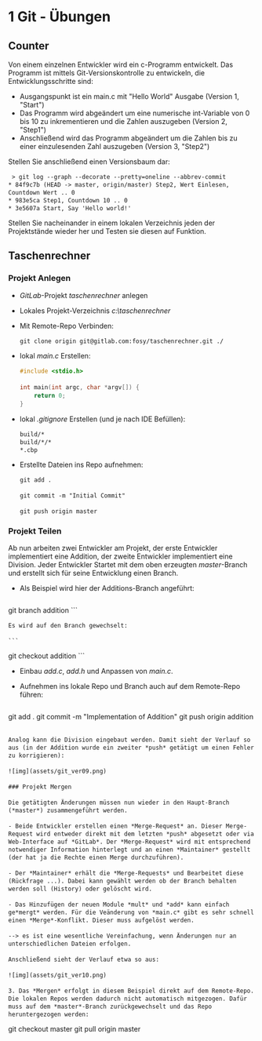 # 1 Git - Übungen

## Counter

Von einem einzelnen Entwickler wird ein c-Programm entwickelt. Das Programm ist mittels Git-Versionskontrolle zu entwickeln, die Entwicklungsschritte sind:

- Ausgangspunkt ist ein main.c mit "Hello World" Ausgabe (Version 1, "Start")
- Das Programm wird abgeändert um eine numerische int-Variable von 0 bis 10 zu inkrementieren und die Zahlen auszugeben (Version 2, "Step1")
- Anschließend wird das Programm abgeändert um die Zahlen bis zu einer einzulesenden Zahl auszugeben (Version 3, "Step2")

Stellen Sie anschließend einen Versionsbaum dar:

```
 > git log --graph --decorate --pretty=oneline --abbrev-commit
* 84f9c7b (HEAD -> master, origin/master) Step2, Wert Einlesen, Countdown Wert .. 0
* 983e5ca Step1, Countdown 10 .. 0
* 3e5607a Start, Say 'Hello world!'
```

Stellen Sie nacheinander in einem lokalen Verzeichnis jeden der Projektstände wieder her und Testen sie diesen auf Funktion.

## Taschenrechner

### Projekt Anlegen

- *GitLab*-Projekt *taschenrechner* anlegen

- Lokales Projekt-Verzeichnis *c:\taschenrechner*

- Mit Remote-Repo Verbinden:

  ```
  git clone origin git@gitlab.com:fosy/taschenrechner.git ./
  ```

- lokal *main.c* Erstellen:

  ```c
  #include <stdio.h>
  
  int main(int argc, char *argv[]) {
      return 0;
  }
  ```

- lokal *.gitignore* Erstellen (und je nach IDE Befüllen):

  ```
  build/*
  build/*/*
  *.cbp
  ```

- Erstellte Dateien ins Repo aufnehmen:

  ```
  git add .
  
  git commit -m "Initial Commit"
  
  git push origin master
  ```

### Projekt Teilen

Ab nun arbeiten zwei Entwickler am Projekt, der erste Entwickler implementiert eine Addition, der zweite Entwickler implementiert eine Division. Jeder Entwickler Startet mit dem oben erzeugten *master*-Branch und erstellt sich für seine Entwicklung einen Branch.

- Als Beispiel wird hier der Additions-Branch angeführt:

    ```
git branch addition
    ```
  
    Es wird auf den Branch gewechselt:

    ```
git checkout addition
    ```

- Einbau *add.c*, *add.h* und Anpassen von *main.c*.

- Aufnehmen ins lokale Repo und Branch auch auf dem Remote-Repo führen:

   ```
git add .
git commit -m "Implementation of Addition"
git push origin addition
   ```

Analog kann die Division eingebaut werden. Damit sieht der Verlauf so aus (in der Addition wurde ein zweiter *push* getätigt um einen Fehler zu korrigieren):

![img](assets/git_ver09.png)

### Projekt Mergen

Die getätigten Änderungen müssen nun wieder in den Haupt-Branch (*master*) zusammengeführt werden.

- Beide Entwickler erstellen einen *Merge-Request* an. Dieser Merge-Request wird entweder direkt mit dem letzten *push* abgesetzt oder via Web-Interface auf *GitLab*. Der *Merge-Request* wird mit entsprechend notwendiger Information hinterlegt und an einen *Maintainer* gestellt (der hat ja die Rechte einen Merge durchzuführen).

- Der *Maintainer* erhält die *Merge-Requests* und Bearbeitet diese (Rückfrage ...). Dabei kann gewählt werden ob der Branch behalten werden soll (History) oder gelöscht wird.

- Das Hinzufügen der neuen Module *mult* und *add* kann einfach ge*mergt* werden. Für die Veänderung von *main.c* gibt es sehr schnell einen *Merge*-Konflikt. Dieser muss aufgelöst werden.

  --> es ist eine wesentliche Vereinfachung, wenn Änderungen nur an unterschiedlichen Dateien erfolgen.

Anschließend sieht der Verlauf etwa so aus:

![img](assets/git_ver10.png)

3. Das *Mergen* erfolgt in diesem Beispiel direkt auf dem Remote-Repo. Die lokalen Repos werden dadurch nicht automatisch mitgezogen. Dafür muss auf dem *master*-Branch zurückgewechselt und das Repo heruntergezogen werden:

   ```
   git checkout master
   git pull origin master
   ```

   